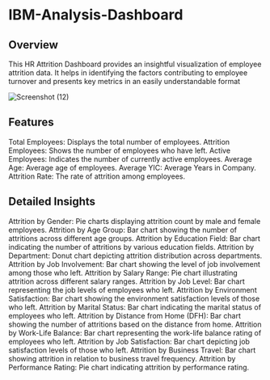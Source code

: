 # IBM-Analysis-Dashboard

## Overview
This HR Attrition Dashboard provides an insightful visualization of employee attrition data. It helps in identifying the factors contributing to employee turnover and presents key metrics in an easily understandable format

![Screenshot (12)](https://github.com/johndave74/IBM-Analysis-Dashboard/assets/84364288/cad56a0a-652d-4a15-85da-e367d234b1b5)

## Features
  Total Employees: Displays the total number of employees.
  Attrition Employees: Shows the number of employees who have left.
  Active Employees: Indicates the number of currently active employees.
  Average Age: Average age of employees.
  Average YIC: Average Years in Company.
  Attrition Rate: The rate of attrition among employees.

## Detailed Insights
  Attrition by Gender: Pie charts displaying attrition count by male and female employees.
  Attrition by Age Group: Bar chart showing the number of attritions across different age groups.
  Attrition by Education Field: Bar chart indicating the number of attritions by various education fields.
  Attrition by Department: Donut chart depicting attrition distribution across departments.
  Attrition by Job Involvement: Bar chart showing the level of job involvement among those who left.
  Attrition by Salary Range: Pie chart illustrating attrition across different salary ranges.
  Attrition by Job Level: Bar chart representing the job levels of employees who left.
  Attrition by Environment Satisfaction: Bar chart showing the environment satisfaction levels of those who left.
  Attrition by Marital Status: Bar chart indicating the marital status of employees who left.
  Attrition by Distance from Home (DFH): Bar chart showing the number of attritions based on the distance from home.
  Attrition by Work-Life Balance: Bar chart representing the work-life balance rating of employees who left.
  Attrition by Job Satisfaction: Bar chart depicting job satisfaction levels of those who left.
  Attrition by Business Travel: Bar chart showing attrition in relation to business travel frequency.
  Attrition by Performance Rating: Pie chart indicating attrition by performance rating.
